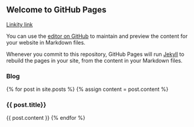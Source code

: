 ## Welcome to GitHub Pages

[Linkity link](https://google.com)

You can use the [editor on GitHub](https://github.com/matthewrecord/testblog/edit/gh-pages/index.md) to maintain and preview the content for your website in Markdown files.

Whenever you commit to this repository, GitHub Pages will run [Jekyll](https://jekyllrb.com/) to rebuild the pages in your site, from the content in your Markdown files.

### Blog

<!-- {% for post in paginator.posts %}
  <article>
      {% assign content = post.content %}
      {% include post_content.html %}
  </article>
  <div class="clear"></div>
{% endfor %} -->


{% for post in site.posts %}
{% assign content = post.content %}
### {{ post.title}}

{{ post.content }}
{% endfor %}
